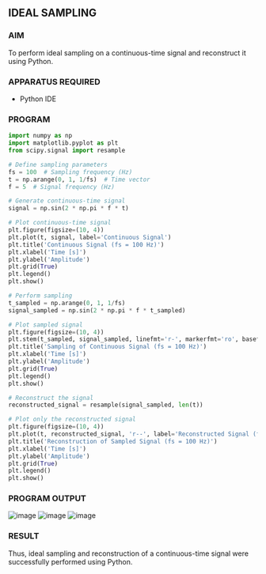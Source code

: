 ## **IDEAL SAMPLING**  

### **AIM**  
To perform ideal sampling on a continuous-time signal and reconstruct it using Python.  

### **APPARATUS REQUIRED**  
- Python IDE  

### **PROGRAM**  
```python
import numpy as np
import matplotlib.pyplot as plt
from scipy.signal import resample

# Define sampling parameters
fs = 100  # Sampling frequency (Hz)
t = np.arange(0, 1, 1/fs)  # Time vector
f = 5  # Signal frequency (Hz)

# Generate continuous-time signal
signal = np.sin(2 * np.pi * f * t)

# Plot continuous-time signal
plt.figure(figsize=(10, 4))
plt.plot(t, signal, label='Continuous Signal')
plt.title('Continuous Signal (fs = 100 Hz)')
plt.xlabel('Time [s]')
plt.ylabel('Amplitude')
plt.grid(True)
plt.legend()
plt.show()

# Perform sampling
t_sampled = np.arange(0, 1, 1/fs)
signal_sampled = np.sin(2 * np.pi * f * t_sampled)

# Plot sampled signal
plt.figure(figsize=(10, 4))
plt.stem(t_sampled, signal_sampled, linefmt='r-', markerfmt='ro', basefmt='r-', label='Sampled Signal (fs = 100 Hz)')
plt.title('Sampling of Continuous Signal (fs = 100 Hz)')
plt.xlabel('Time [s]')
plt.ylabel('Amplitude')
plt.grid(True)
plt.legend()
plt.show()

# Reconstruct the signal
reconstructed_signal = resample(signal_sampled, len(t))

# Plot only the reconstructed signal
plt.figure(figsize=(10, 4))
plt.plot(t, reconstructed_signal, 'r--', label='Reconstructed Signal (fs = 100 Hz)')
plt.title('Reconstruction of Sampled Signal (fs = 100 Hz)')
plt.xlabel('Time [s]')
plt.ylabel('Amplitude')
plt.grid(True)
plt.legend()
plt.show()

```

### **PROGRAM OUTPUT**  
![image](https://github.com/user-attachments/assets/5b28355d-6bb4-4b06-bde4-f8e1bd2e6731)
![image](https://github.com/user-attachments/assets/f95a6c82-39da-44dc-bd82-7b9c25b0305f)
![image](https://github.com/user-attachments/assets/cdd14900-fc7b-4532-b18f-07afc3a6753a)



### **RESULT**  
Thus, ideal sampling and reconstruction of a continuous-time signal were successfully performed using Python.
